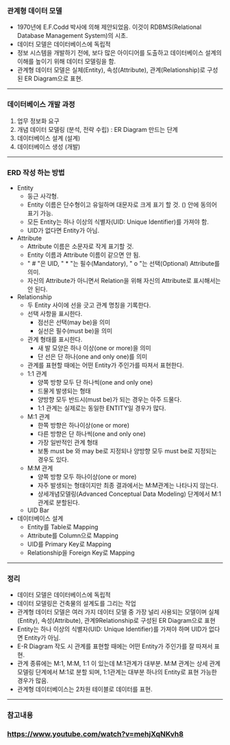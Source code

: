 ### 관계형 데이터 모델

- 1970년에 E.F.Codd 박사에 의해 제안되었음. 이것이 RDBMS(Relational Database Management System)의 시초.
- 데이터 모델은 데이터베이스에 독립적
- 정보 시스템을 개발하기 전에, 보다 많은 아이디어를 도출하고 데이터베이스 설계의 이해를 높이기 위해 데이터 모델링을 함.
- 관계형 데이터 모델은 실체(Entity), 속성(Attribute), 관계(Relationship)로 구성된 ER Diagram으로 표현.

----

### 데이터베이스 개발 과정

1. 업무 정보화 요구
2. 개념 데이터 모델링 (분석, 전략 수립) : ER Diagram 만드는 단계
3. 데이터베이스 설계 (설계)
4. 데이터베이스 생성 (개발)

----

### ERD 작성 하는 방법

- Entity
  - 둥근 사각형.
  - Entity 이름은 단수형이고 유일하며 대문자로 크게 표기 할 것. () 안에 동의어 표기 가능.
  - 모든 Entity는 하나 이상의 식별자(UID: Unique Identifier)를 가져야 함.
  - UID가 없다면 Entity가 아님.
- Attribute
  - Attribute 이름은 소문자로 작게 표기할 것.
  - Entity 이름과 Attribute 이름이 같으면 안 됨.
  - " # "은 UID, " * "는 필수(Mandatory), " o "는 선택(Optional) Attribute를 의미.
  - 자신의 Attribute가 아니면서 Relation을 위해 자신의 Attribute로 표시해서는 안 된다.
- Relationship
  - 두 Entity 사이에 선을 긋고 관계 명칭을 기록한다.
  - 선택 사항을 표시한다.
    - 점선은 선택(may be)을 의미
    - 실선은 필수(must be)을 의미
  - 관계 형태를 표시한다.
    - 새 발 모양은 하나 이상(one or more)을 의미
    - 단 선은 단 하나(one and only one)를 의미
  - 관계를 표현할 때에는 어떤 Entity가 주인가를 따져서 표현한다.
  - 1:1 관계
    - 양쪽 방향 모두 단 하나씩(one and only one)
    - 드물게 발생되는 형태
    - 양방향 모두 반드시(must be)가 되는 경우는 아주 드물다.
    - 1:1 관계는 실제로는 동일한 ENTITY일 경우가 많다.
  - M:1 관계
    - 한쪽 방향은 하나이상(one or more)
    - 다른 방향은 단 하나씩(one and only one)
    - 가장 일반적인 관계 형태
    - 보통 must be 와 may be로 지정되나 양방향 모두 must be로 지정되는 경우도 있다.
  - M:M 관계
    - 양쪽 방향 모두 하나이상(one or more)
    - 자주 발생되는 형태이지만 최종 결과에서는 M:M관계는 나타나지 않는다.
    - 상세개념모델링(Advanced Conceptual Data Modeling) 단계에서 M:1관계로 분할된다.
  - UID Bar
- 데이터베이스 설계
  - Entity를 Table로 Mapping
  - Attribute를 Column으로 Mapping
  - UID를 Primary Key로 Mapping
  - Relationship을 Foreign Key로 Mapping

----

### 정리

- 데이터 모델은 데이터베이스에 독립적
- 데이터 모델링은 건축물의 설계도를 그리는 작업
- 관계형 데이터 모델은 여러 가지 데이터 모델 중 가장 널리 사용되는 모델이며 실체(Entity), 속성(Attribute), 관계9Relationship로 구성된 ER Diagram으로 표현
- Entity는 하나 이상의 식별자(UID: Unique Identifier)를 가져야 하며 UID가 없다면 Entity가 아님.
- E-R Diagram 작도 시 관계를 표현할 때에는 어떤 Entity가 주인가를 잘 따져서 표현.
- 관계 종류에는 M:1, M:M, 1:1 이 있는데 M:1관계가 대부분. M:M 관계는 상세 관계 모델링 단계에서 M:1로 분할 되며, 1:1관계는 대부분 하나의 Entity로 표현 가능한 경우가 많음.
- 관계형 데이터베이스는 2차원 테이블로 데이터를 표현.

----

### 참고내용

### https://www.youtube.com/watch?v=mehjXqNKvh8
